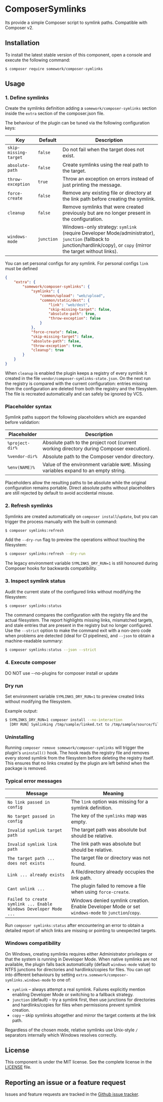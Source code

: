 ComposerSymlinks
=====================

Its provide a simple Composer script to symlink paths. Compatible with Composer v2.

Installation
------------

To install the latest stable version of this component, open a console and execute the following command:

```
$ composer require somework/composer-symlinks
```

Usage
-----

### 1. Define symlinks

Create the symlinks definition adding a `somework/composer-symlinks` section inside the `extra` section of the composer.json file.

The behaviour of the plugin can be tuned via the following configuration keys:

| Key | Default | Description |
| --- | --- | --- |
| `skip-missing-target` | `false` | Do not fail when the target does not exist. |
| `absolute-path` | `false` | Create symlinks using the real path to the target. |
| `throw-exception` | `true` | Throw an exception on errors instead of just printing the message. |
| `force-create` | `false` | Remove any existing file or directory at the link path before creating the symlink. |
| `cleanup` | `false` | Remove symlinks that were created previously but are no longer present in the configuration. |
| `windows-mode` | `junction` | Windows-only strategy: `symlink` (require Developer Mode/administrator), `junction` (fallback to junction/hardlink/copy), or `copy` (mirror the target without links). |

You can set personal configs for any symlink.
For personal configs `link` must be defined

```json
{
    "extra": {
        "somework/composer-symlinks": {
            "symlinks": {
                "common/upload": "web/upload",
                "common/static/dest": {
                    "link": "web/dest",
                    "skip-missing-target": false,
                    "absolute-path": true,
                    "throw-exception": false
                }
            },
            "force-create": false,
            "skip-missing-target": false,
            "absolute-path": false,
            "throw-exception": true,
            "cleanup": true
        }
    }
}
```

When `cleanup` is enabled the plugin keeps a registry of every symlink it
created in the file `vendor/composer-symlinks-state.json`. On the next run the
registry is compared with the current configuration: entries missing from the
configuration are deleted from both the registry and the filesystem. The file
is recreated automatically and can safely be ignored by VCS.

### Placeholder syntax

Symlink paths support the following placeholders which are expanded before
validation:

| Placeholder | Description |
|-------------|-------------|
| `%project-dir%` | Absolute path to the project root (current working directory during Composer execution). |
| `%vendor-dir%` | Absolute path to the Composer vendor directory. |
| `%env(NAME)%` | Value of the environment variable `NAME`. Missing variables expand to an empty string. |

Placeholders allow the resulting paths to be absolute while the original
configuration remains portable. Direct absolute paths without placeholders are
still rejected by default to avoid accidental misuse.

### 2. Refresh symlinks

Symlinks are created automatically on `composer install`/`update`, but you can
trigger the process manually with the built-in command:

```bash
$ composer symlinks:refresh
```

Add the `--dry-run` flag to preview the operations without touching the
filesystem:

```bash
$ composer symlinks:refresh --dry-run
```

The legacy environment variable `SYMLINKS_DRY_RUN=1` is still honoured during
Composer hooks for backwards compatibility.

### 3. Inspect symlink status

Audit the current state of the configured links without modifying the
filesystem:

```bash
$ composer symlinks:status
```

The command compares the configuration with the registry file and the actual
filesystem. The report highlights missing links, mismatched targets, and stale
entries that are present in the registry but no longer configured. Use the
`--strict` option to make the command exit with a non-zero code when problems
are detected (ideal for CI pipelines), and `--json` to obtain a machine-readable
summary:

```bash
$ composer symlinks:status --json --strict
```

### 4. Execute composer

DO NOT use --no-plugins for composer install or update

### Dry run

Set environment variable `SYMLINKS_DRY_RUN=1` to preview created links without
modifying the filesystem.

Example output:

```bash
$ SYMLINKS_DRY_RUN=1 composer install --no-interaction
  [DRY RUN] Symlinking /tmp/sample/linked.txt to /tmp/sample/source/file.txt
```

### Uninstalling

Running `composer remove somework/composer-symlinks` will trigger the plugin's
`uninstall()` hook. The hook reads the registry file and removes every stored
symlink from the filesystem before deleting the registry itself. This ensures
that no links created by the plugin are left behind when the package is
removed.

### Typical error messages

| Message | Meaning |
|---------|---------|
| `No link passed in config` | The `link` option was missing for a symlink definition. |
| `No target passed in config` | The key of the `symlinks` map was empty. |
| `Invalid symlink target path` | The target path was absolute but should be relative. |
| `Invalid symlink link path` | The link path was absolute but should be relative. |
| `The target path ... does not exists` | The target file or directory was not found. |
| `Link ... already exists` | A file/directory already occupies the link path. |
| `Cant unlink ...` | The plugin failed to remove a file when using `force-create`. |
| `Failed to create symlink ... Enable Windows Developer Mode ...` | Windows denied symlink creation. Enable Developer Mode or set `windows-mode` to `junction`/`copy`. |

Run `composer symlinks:status` after encountering an error to obtain a detailed
report of which links are missing or pointing to unexpected targets.

### Windows compatibility

On Windows, creating symlinks requires either Administrator privileges or that
the system is running in Developer Mode. When native symlinks are not
available, the plugin falls back automatically (default `windows-mode` value)
to NTFS junctions for directories and hardlinks/copies for files. You can opt
into different behaviours by setting `extra.somework/composer-symlinks.windows-mode`
to one of:

* `symlink` – always attempt a real symlink. Failures explicitly mention
  enabling Developer Mode or switching to a fallback strategy.
* `junction` (default) – try a symlink first, then use junctions for directories
  and hardlinks/copies for files when permissions prevent symlink creation.
* `copy` – skip symlinks altogether and mirror the target contents at the link
  path.

Regardless of the chosen mode, relative symlinks use Unix-style `/` separators
internally which Windows resolves correctly.

License
-------

This component is under the MIT license. See the complete license in the [LICENSE](LICENSE) file.


Reporting an issue or a feature request
---------------------------------------

Issues and feature requests are tracked in the [Github issue tracker](https://github.com/somework/composer-symlinks/issues).
